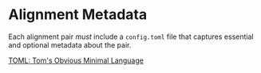 # Alignment Metadata

Each alignment pair *must* include a `config.toml` file that captures
essential and optional metadata about the pair. 


[TOML: Tom's Obvious Minimal Language](https://toml.io/en/)
